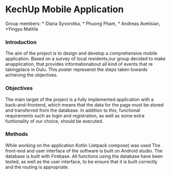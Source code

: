 # KechUp Mobile Application

Group members: * Diana Syvorotka, * Phuong Pham, * Andreas Avetisian, *Yingyu Mattila 

### Introduction
The aim of the project is to design and develop a comprehensive mobile application.
Based on a survey of local residents,our group decided to make anapplication, that provides informationabout all kind of events that re takingplace in Oulu. This poster represenst the steps taken towards achieving the objectives.

### Objectives
The main target of the project is a fully implemented application with a back-and-frontend, which means that the data for the page must be stored and transferred from the database.
In addition to this, functional requirements such as login and registration, as well as some extra funtionality of our choice, should be executed.

### Methods
While working on the application Kotlin (Jetpack compose) was used The front-end and user interface of the software is built on Android studio.
The database is built with Firebase. All functions using the database have been tested, as well as the user interface, to be ensure that it is built correctly and the routing is appropriate.


